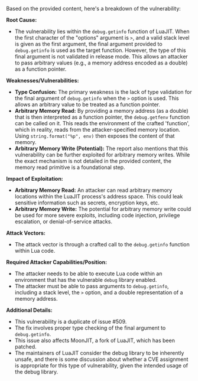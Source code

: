 Based on the provided content, here's a breakdown of the vulnerability:

**Root Cause:**

- The vulnerability lies within the `debug.getinfo` function of LuaJIT. When the first character of the "options" argument is `>`, and a valid stack level is given as the first argument, the final argument provided to `debug.getinfo` is used as the target function. However, the type of this final argument is not validated in release mode. This allows an attacker to pass arbitrary values (e.g., a memory address encoded as a double) as a function pointer.

**Weaknesses/Vulnerabilities:**

- **Type Confusion:** The primary weakness is the lack of type validation for the final argument of `debug.getinfo` when the `>` option is used. This allows an arbitrary value to be treated as a function pointer.
- **Arbitrary Memory Read:** By providing a memory address (as a double) that is then interpreted as a function pointer, the `debug.getfenv` function can be called on it. This reads the environment of the crafted 'function', which in reality, reads from the attacker-specified memory location. Using `string.format("%p", env)` then exposes the content of that memory.
- **Arbitrary Memory Write (Potential):** The report also mentions that this vulnerability can be further exploited for arbitrary memory writes. While the exact mechanism is not detailed in the provided content, the memory read primitive is a foundational step.

**Impact of Exploitation:**

- **Arbitrary Memory Read:** An attacker can read arbitrary memory locations within the LuaJIT process's address space. This could leak sensitive information such as secrets, encryption keys, etc.
- **Arbitrary Memory Write:** The potential for arbitrary memory write could be used for more severe exploits, including code injection, privilege escalation, or denial-of-service attacks.

**Attack Vectors:**

- The attack vector is through a crafted call to the `debug.getinfo` function within Lua code.

**Required Attacker Capabilities/Position:**

- The attacker needs to be able to execute Lua code within an environment that has the vulnerable `debug` library enabled.
- The attacker must be able to pass arguments to `debug.getinfo`, including a stack level, the `>` option, and a double representation of a memory address.

**Additional Details:**

- This vulnerability is a duplicate of issue #509.
- The fix involves proper type checking of the final argument to `debug.getinfo`.
- This issue also affects MoonJIT, a fork of LuaJIT, which has been patched.
- The maintainers of LuaJIT consider the debug library to be inherently unsafe, and there is some discussion about whether a CVE assignment is appropriate for this type of vulnerability, given the intended usage of the debug library.